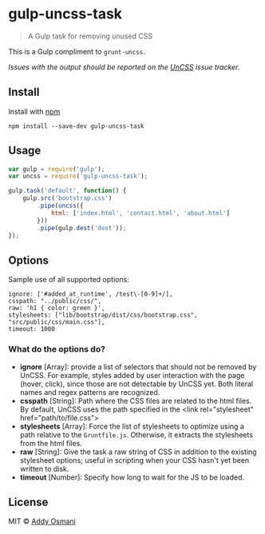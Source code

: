 gulp-uncss-task
===============

> A Gulp task for removing unused CSS

This is a Gulp compliment to `grunt-uncss`. 

*Issues with the output should be reported on the [UnCSS](https://github.com/giakki/uncss/issues) issue tracker.*

## Install

Install with [npm](https://npmjs.org/package/gulp-uncss-task)

```
npm install --save-dev gulp-uncss-task
```

## Usage

```js
var gulp = require('gulp');
var uncss = require('gulp-uncss-task');

gulp.task('default', function() {
    gulp.src('bootstrap.css')
        .pipe(uncss({
            html: ['index.html', 'contact.html', 'about.html']
        }))
        .pipe(gulp.dest('dest'));
});
```

## Options

Sample use of all supported options:

```
ignore: ['#added_at_runtime', /test\-[0-9]+/],
csspath: "../public/css/",
raw: 'h1 { color: green }',
stylesheets: ["lib/bootstrap/dist/css/bootstrap.css", "src/public/css/main.css"],
timeout: 1000
```

### What do the options do?

- __ignore__ [Array]: provide a list of selectors that should not be removed by UnCSS. For example, styles added by user interaction with the page (hover, click), since those are not detectable by UnCSS yet. Both literal names and regex patterns are recognized.
- __csspath__ [String]: Path where the CSS files are related to the html files. By default, UnCSS uses the path specified in the <link rel="stylesheet" href="path/to/file.css"\>
- __stylesheets__ [Array]: Force the list of stylesheets to optimize using a path relative to the `Gruntfile.js`. Otherwise, it extracts the stylesheets from the html files.
- __raw__ [String]: Give the task a raw string of CSS in addition to the existing stylesheet options; useful in scripting when your CSS hasn't yet been written to disk.
- __timeout__ [Number]: Specify how long to wait for the JS to be loaded.

## License

MIT © [Addy Osmani](http://addyosmani.com)
